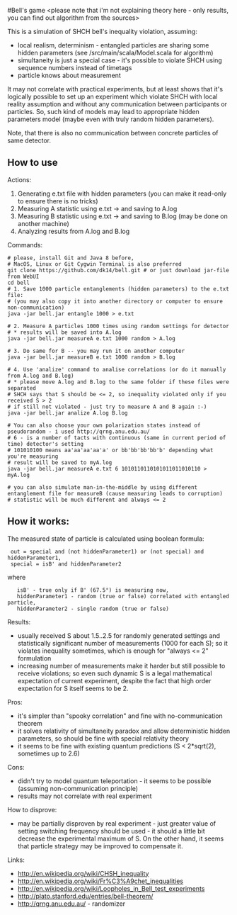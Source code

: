 #Bell's game
\<please note that i'm not explaining theory here - only results, you can find out algorithm from the sources\>

This is a simulation of SHCH bell's inequality violation, assuming:

- local realism, determinism - entangled particles are sharing some hidden parameters (see /src/main/scala/Model.scala for algorithm)
- simultaneity is just a special case - it's possible to violate SHCH using sequence numbers instead of timetags
- particle knows about measurement

It may not correlate with practical experiments, but at least shows that it's logically possible to set up an experiment which violate SHCH with local reality assumption and without any communication between participants or particles. So, such kind of models may lead to appropriate hidden parameters model (maybe even with truly random hidden parameters).  

Note, that there is also no communication between concrete particles of same detector.

## How to use

Actions:

1. Generating e.txt file with hidden parameters (you can make it read-only to ensure there is no tricks)
2. Measuring A statistic using e.txt -> and saving to A.log
3. Measuring B statistic using e.txt -> and saving to B.log (may be done on another machine)
4. Analyzing results from A.log and B.log

Commands:

    # please, install Git and Java 8 before, 
    # MacOS, Linux or Git Cygwin Terminal is also preferred
    git clone https://github.com/dk14/bell.git # or just download jar-file from WebUI
    cd bell
    # 1. Save 1000 particle entanglements (hidden parameters) to the e.txt file:
    # (you may also copy it into another directory or computer to ensure non-communication)
    java -jar bell.jar entangle 1000 > e.txt 
    
    # 2. Measure A particles 1000 times using random settings for detector
    # * results will be saved into A.log
    java -jar bell.jar measureA e.txt 1000 random > A.log
    
    # 3. Do same for B -- you may run it on another computer
    java -jar bell.jar measureB e.txt 1000 random > B.log
    
    # 4. Use 'analize' command to analise correlations (or do it manually from A.log and B.log)
    # * please move A.log and B.log to the same folder if these files were separated  
    # SHCH says that S should be <= 2, so inequality violated only if you received S > 2
    # if still not violated - just try to measure A and B again :-)
    java -jar bell.jar analize A.log B.log
    
    # You can also choose your own polarization states instead of pseudorandom - i used http://qrng.anu.edu.au/
    # 6 - is a number of tacts with continuous (same in current period of time) detector's setting
    # 101010100 means aa'aa'aa'aa'a' or bb'bb'bb'bb'b' depending what you're measuring
    # result will be saved to myA.log
    java -jar bell.jar measureA e.txt 6 1010110110101011011010110 > myA.log
    
    # you can also simulate man-in-the-middle by using different entanglement file for measureB (cause measuring leads to corruption)
    # statistic will be much different and always <= 2 

## How it works:

 The measured state of particle is calculated using boolean formula:
 
     out = special and (not hiddenParameter1) or (not special) and hiddenParameter1,
     special = isB' and hiddenParameter2
 
 where 
 
       isB' - true only if B' (67.5°) is measuring now,
       hiddenParameter1 - random (true or false) correlated with entangled particle,
       hiddenParameter2 - single random (true or false)
       
       

Results:

- usually received S about 1.5..2.5 for randomly generated settings and statistically significant number of measurements (1000 for each S); so it violates inequality sometimes, which is enough for "always <= 2" formulation
- increasing number of measurements make it harder but still possible to receive violations; so even such dynamic S is a legal mathematical expectation of current experiment, despite the fact that high order expectation for S itself seems to be 2.


Pros:

- it's simpler than "spooky correlation" and fine with no-communication theorem
- it solves relativity of simultaneity paradox and allow deterministic hidden parameters, so should be fine with special relativity theory
- it seems to be fine with existing quantum predictions (S < 2*sqrt(2), sometimes up to 2.6)

Cons:

- didn't try to model quantum teleportation - it seems to be possible (assuming non-communication principle)
- results may not correlate with real experiment

How to disprove:

- may be partially disproven by real experiment - just greater value of setting switching frequency should be used - it should a little bit decrease the experimental maximum of S. On the other hand, it seems that particle strategy may be improved to compensate it.  

Links: 

- http://en.wikipedia.org/wiki/CHSH_inequality
- http://en.wikipedia.org/wiki/Fr%C3%A9chet_inequalities
- http://en.wikipedia.org/wiki/Loopholes_in_Bell_test_experiments
- http://plato.stanford.edu/entries/bell-theorem/
- http://qrng.anu.edu.au/ - randomizer

